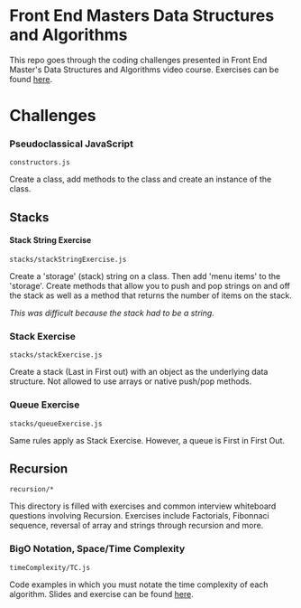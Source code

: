 # Front End Masters Data Structures and Algorithms

This repo goes through the coding challenges presented in Front End Master's Data Structures and Algorithms video course. Exercises can be found [here](https://github.com/kuychaco/algoClass).

# Challenges

### Pseudoclassical JavaScript
```constructors.js```

Create a class, add methods to the class and create an instance of the class.

## Stacks

#### Stack String Exercise
```stacks/stackStringExercise.js```

Create a 'storage' (stack) string on a class. Then add 'menu items' to the 'storage'. Create methods that allow you to push and pop strings on and off the stack as well as a method that returns the number of items on the stack.

*This was difficult because the stack had to be a string.*

### Stack Exercise
```stacks/stackExercise.js```

Create a stack (Last in First out) with an object as the underlying data structure. Not allowed to use arrays or native push/pop methods.

### Queue Exercise
```stacks/queueExercise.js```

Same rules apply as Stack Exercise. However, a queue is First in First Out.

## Recursion

```recursion/*```

This directory is filled with exercises and common interview whiteboard questions involving Recursion. Exercises include Factorials, Fibonnaci sequence, reversal of array and strings through recursion and more.

### BigO Notation, Space/Time Complexity

```timeComplexity/TC.js```

Code examples in which you must notate the time complexity of each algorithm. Slides and exercise can be found [here](http://slides.com/bgando/sorting#/0/20).
